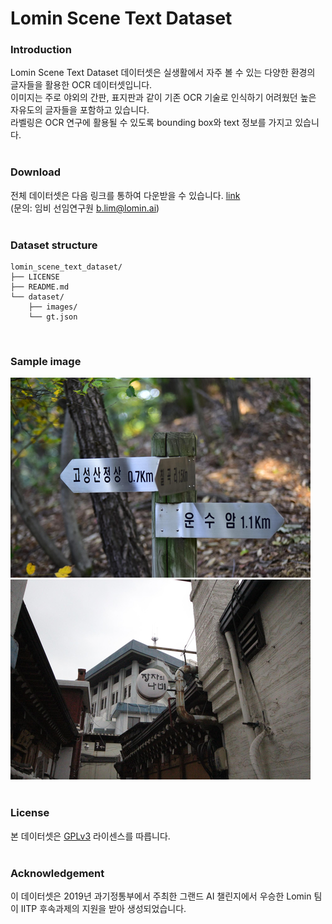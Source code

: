 # Lomin Scene Text Dataset

### Introduction
Lomin Scene Text Dataset 데이터셋은 실생활에서 자주 볼 수 있는 다양한 환경의 글자들을 활용한 OCR 데이터셋입니다. </br>
이미지는 주로 야외의 간판, 표지판과 같이 기존 OCR 기술로 인식하기 어려웠던 높은 자유도의 글자들을 포함하고 있습니다. </br>
라벨링은 OCR 연구에 활용될 수 있도록 bounding box와 text 정보를 가지고 있습니다. </br>
</br>


### Download
전체 데이터셋은 다음 링크를 통하여 다운받을 수 있습니다. [link](lomin.ai) </br>
(문의: 임비 선임연구원 b.lim@lomin.ai) </br>
</br>

### Dataset structure
```
lomin_scene_text_dataset/
├── LICENSE
├── README.md
└── dataset/
    ├── images/
    └── gt.json
```
</br>
<!-- 
### Annotation
```
```
 -->

### Sample image
![sample_001](src/sample_001.png) </br>
![sample_002](src/sample_002.png) </br>
</br>

### License
본 데이터셋은 [GPLv3](https://www.gnu.org/licenses/gpl-3.0.en.html) 라이센스를 따릅니다. </br>
</br>

### Acknowledgement 
이 데이터셋은 2019년 과기정통부에서 주최한 그랜드 AI 챌린지에서 우승한 Lomin 팀이 IITP 후속과제의 지원을 받아 생성되었습니다. </br>


